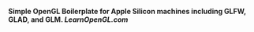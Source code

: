 **Simple OpenGL Boilerplate for Apple Silicon machines including GLFW, GLAD, and GLM. *LearnOpenGL.com***

